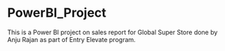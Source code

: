 # PowerBI_Project
This is a Power BI project on sales report for Global Super Store done by Anju Rajan as part of Entry Elevate program.
